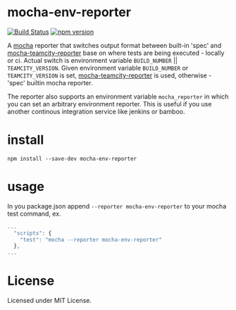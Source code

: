 # mocha-env-reporter
[![Build Status](https://img.shields.io/travis/wix/mocha-env-reporter/master.svg?label=build%20status)](https://travis-ci.org/wix/mocha-env-reporter) [![npm version](https://badge.fury.io/js/mocha-env-reporter.svg)](https://badge.fury.io/js/mocha-env-reporter)

A [mocha](https://mochajs.org/) reporter that switches output format between built-in 'spec' and [mocha-teamcity-reporter](https://www.npmjs.com/package/mocha-teamcity-reporter) base on where tests are being executed - locally or ci. Actual switch is environment variable `BUILD_NUMBER` || `TEAMCITY_VERSION`. Given environment variable `BUILD_NUMBER` or `TEAMCITY_VERSION` is set, [mocha-teamcity-reporter](https://www.npmjs.com/package/mocha-teamcity-reporter) is used, otherwise - 'spec' builtin mocha reporter.

The reporter also supports an environment variable `mocha_reporter` in which you can set an arbitrary environment
reporter. This is useful if you use another continous integration service like jenkins or bamboo.

# install

```
npm install --save-dev mocha-env-reporter
```

# usage

In you package.json append `--reporter mocha-env-reporter` to your mocha test command, ex.
  
```js
...
  "scripts": {
    "test": "mocha --reporter mocha-env-reporter"
  },
...
```


# License

Licensed under MIT License.
